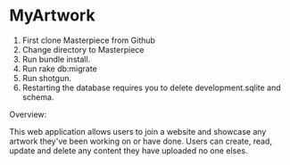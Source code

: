 # MyArtwork
1. First clone Masterpiece from Github
2. Change directory to Masterpiece
3. Run bundle install.
4. Run rake db:migrate
5. Run shotgun.
6. Restarting the database requires you to delete development.sqlite and schema.

Overview:

This web application allows users to join a website and showcase any artwork they've been working on or have done. Users can create, read, update and delete any content they have uploaded no one elses.

